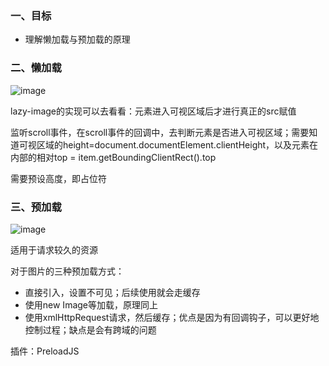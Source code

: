 ### 一、目标
- 理解懒加载与预加载的原理

### 二、懒加载
![image](https://user-images.githubusercontent.com/53267289/137434433-fa8a87cb-7609-47c6-a333-7caa63c8ab63.png)

lazy-image的实现可以去看看：元素进入可视区域后才进行真正的src赋值

监听scroll事件，在scroll事件的回调中，去判断元素是否进入可视区域；需要知道可视区域的height=document.documentElement.clientHeight，以及元素在内部的相对top = item.getBoundingClientRect().top

需要预设高度，即占位符
### 三、预加载
![image](https://user-images.githubusercontent.com/53267289/137434662-08819daf-49e4-4bc7-a931-39485871dcfe.png)

适用于请求较久的资源

对于图片的三种预加载方式：
- 直接引入，设置不可见；后续使用就会走缓存
- 使用new Image等加载，原理同上
- 使用xmlHttpRequest请求，然后缓存；优点是因为有回调钩子，可以更好地控制过程；缺点是会有跨域的问题

插件：PreloadJS


